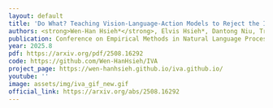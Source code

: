 ```yaml
---
layout: default
title: 'Do What? Teaching Vision-Language-Action Models to Reject the Impossible'
authors: <strong>Wen-Han Hsieh*</strong>, Elvis Hsieh*, Dantong Niu, Trevor Darrell, Roei Herzig, David M. Chan
publication: Conference on Empirical Methods in Natural Language Processing (EMNLP), 2025
year: 2025.8
pdf: https://arxiv.org/pdf/2508.16292
code: https://github.com/Wen-HanHsieh/IVA
project_page: https://wen-hanhsieh.github.io/iva.github.io/
youtube: ''
image: assets/img/iva_gif_new.gif
official_link: https://arxiv.org/abs/2508.16292
---
```

